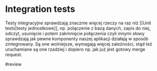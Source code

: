# Integration tests

Testy integracyjne sprawdzają znacznie więcej rzeczy na raz niż [[Unit tests|testy jednostkowe]], np. polączenie z bazą danych, zapis do niej, odczyt, usunięcie i potem zakmnięcie połączenia czyli innymi słowy sprawdzają jak pewne komponenty naszej aplikacji działają w sposób zintegrowany. Są one wolniejsze, wymagają więcej zależności, stąd też uruchamiane są one rzadziej i dopiero np. jak już jest gotowy merge request.

#review